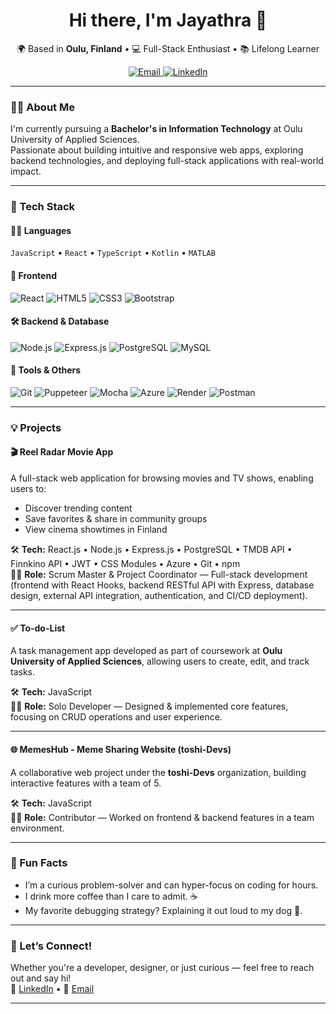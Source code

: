 <h1 align="center">Hi there, I'm Jayathra 👋</h1>

<p align="center">
  🌍 Based in <strong>Oulu, Finland</strong> • 💻 Full-Stack Enthusiast • 📚 Lifelong Learner
</p>

<p align="center">
  <a href="mailto:jayathracm@gmail.com">
    <img src="https://img.shields.io/badge/Email-Me-blue?style=flat-square&logo=gmail&logoColor=white" alt="Email" />
  </a>
  <a href="https://linkedin.com/in/jayathracm" target="_blank">
    <img src="https://img.shields.io/badge/LinkedIn-Profile-blue?style=flat-square&logo=linkedin" alt="LinkedIn" />
  </a>
</p>

---

### 👩‍🎓 About Me

I'm currently pursuing a **Bachelor's in Information Technology** at Oulu University of Applied Sciences.  
Passionate about building intuitive and responsive web apps, exploring backend technologies, and deploying full-stack applications with real-world impact.

---

### 🧰 Tech Stack

#### 👩‍💻 Languages  
`JavaScript` • `React` • `TypeScript` • `Kotlin` • `MATLAB`

#### 🎨 Frontend  
![React](https://img.shields.io/badge/-React-20232A?style=flat&logo=react)
![HTML5](https://img.shields.io/badge/-HTML5-E34F26?style=flat&logo=html5&logoColor=white)
![CSS3](https://img.shields.io/badge/-CSS3-1572B6?style=flat&logo=css3)
![Bootstrap](https://img.shields.io/badge/-Bootstrap-563D7C?style=flat&logo=bootstrap)

#### 🛠️ Backend & Database  
![Node.js](https://img.shields.io/badge/-Node.js-339933?style=flat&logo=node.js)
![Express.js](https://img.shields.io/badge/-Express-000000?style=flat&logo=express)
![PostgreSQL](https://img.shields.io/badge/-PostgreSQL-336791?style=flat&logo=postgresql)
![MySQL](https://img.shields.io/badge/-MySQL-4479A1?style=flat&logo=mysql)

#### 🔧 Tools & Others  
![Git](https://img.shields.io/badge/-Git-F05032?style=flat&logo=git)
![Puppeteer](https://img.shields.io/badge/-Puppeteer-40B5A4?style=flat&logo=puppeteer)
![Mocha](https://img.shields.io/badge/-Mocha-8D6748?style=flat&logo=mocha)
![Azure](https://img.shields.io/badge/-Azure-0078D4?style=flat&logo=microsoft-azure)
![Render](https://img.shields.io/badge/-Render-000000?style=flat&logo=render)
![Postman](https://img.shields.io/badge/-Postman-FF6C37?style=flat&logo=postman)

---

### 💡 Projects

#### 🎬 Reel Radar Movie App 
A full-stack web application for browsing movies and TV shows, enabling users to:  
- Discover trending content  
- Save favorites & share in community groups  
- View cinema showtimes in Finland  
 
🛠️ **Tech:** React.js • Node.js • Express.js • PostgreSQL • TMDB API • Finnkino API • JWT • CSS Modules • Azure • Git • npm  
👩‍💻 **Role:** Scrum Master & Project Coordinator — Full-stack development (frontend with React Hooks, backend RESTful API with Express, database design, external API integration, authentication, and CI/CD deployment).  

---

#### ✅ To-do-List
A task management app developed as part of coursework at **Oulu University of Applied Sciences**, allowing users to create, edit, and track tasks.  

🛠️ **Tech:** JavaScript  
👩‍💻 **Role:** Solo Developer — Designed & implemented core features, focusing on CRUD operations and user experience.  

---

#### 🌐 MemesHub - Meme Sharing Website (toshi-Devs)  
A collaborative web project under the **toshi-Devs** organization, building interactive features with a team of 5.  

🛠️ **Tech:** JavaScript  
👩‍💻 **Role:** Contributor — Worked on frontend & backend features in a team environment.  


---

### 🌟 Fun Facts

- I’m a curious problem-solver and can hyper-focus on coding for hours.
- I drink more coffee than I care to admit. ☕
- My favorite debugging strategy? Explaining it out loud to my dog 🐶.

---

### 🤝 Let’s Connect!

Whether you're a developer, designer, or just curious — feel free to reach out and say hi!  
💬 [LinkedIn](https://linkedin.com/in/jayathracm) • 📧 [Email](mailto:jayathracm@gmail.com)

---
